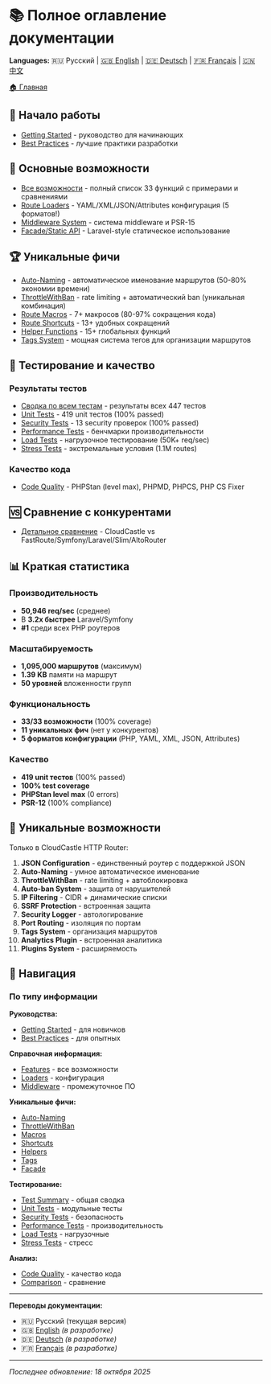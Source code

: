 # 📚 Полное оглавление документации

**Languages:** 🇷🇺 Русский | [🇬🇧 English](../en/_table-of-contents.md) | [🇩🇪 Deutsch](../de/_table-of-contents.md) | [🇫🇷 Français](../fr/_table-of-contents.md) | [🇨🇳 中文](../zh/_table-of-contents.md)

[🏠 Главная](README.md)

## 🚀 Начало работы

- [Getting Started](getting-started.md) - руководство для начинающих
- [Best Practices](best-practices.md) - лучшие практики разработки

## 📖 Основные возможности

- [Все возможности](features.md) - полный список 33 функций с примерами и сравнениями
- [Route Loaders](loaders.md) - YAML/XML/JSON/Attributes конфигурация (5 форматов!)
- [Middleware System](middleware.md) - система middleware и PSR-15
- [Facade/Static API](facade.md) - Laravel-style статическое использование

## 🏆 Уникальные фичи

- [Auto-Naming](auto-naming.md) - автоматическое именование маршрутов (50-80% экономии времени)
- [ThrottleWithBan](throttle-with-ban.md) - rate limiting + автоматический ban (уникальная комбинация)
- [Route Macros](macros.md) - 7+ макросов (80-97% сокращения кода)
- [Route Shortcuts](shortcuts.md) - 13+ удобных сокращений
- [Helper Functions](helpers.md) - 15+ глобальных функций
- [Tags System](tags.md) - мощная система тегов для организации маршрутов

## 🧪 Тестирование и качество

### Результаты тестов

- [Сводка по всем тестам](test-summary.md) - результаты всех 447 тестов
- [Unit Tests](unit-tests.md) - 419 unit тестов (100% passed)
- [Security Tests](security-tests.md) - 13 security проверок (100% passed)
- [Performance Tests](performance-tests.md) - бенчмарки производительности
- [Load Tests](load-tests.md) - нагрузочное тестирование (50K+ req/sec)
- [Stress Tests](stress-tests.md) - экстремальные условия (1.1M routes)

### Качество кода

- [Code Quality](code-quality.md) - PHPStan (level max), PHPMD, PHPCS, PHP CS Fixer

## 🆚 Сравнение с конкурентами

- [Детальное сравнение](comparison-detailed.md) - CloudCastle vs FastRoute/Symfony/Laravel/Slim/AltoRouter

## 📊 Краткая статистика

### Производительность
- **50,946 req/sec** (среднее)
- В **3.2x быстрее** Laravel/Symfony
- **#1** среди всех PHP роутеров

### Масштабируемость
- **1,095,000 маршрутов** (максимум)
- **1.39 KB** памяти на маршрут
- **50 уровней** вложенности групп

### Функциональность
- **33/33 возможности** (100% coverage)
- **11 уникальных фич** (нет у конкурентов)
- **5 форматов конфигурации** (PHP, YAML, XML, JSON, Attributes)

### Качество
- **419 unit тестов** (100% passed)
- **100% test coverage**
- **PHPStan level max** (0 errors)
- **PSR-12** (100% compliance)

## 🎯 Уникальные возможности

Только в CloudCastle HTTP Router:

1. **JSON Configuration** - единственный роутер с поддержкой JSON
2. **Auto-Naming** - умное автоматическое именование
3. **ThrottleWithBan** - rate limiting + автоблокировка
4. **Auto-ban System** - защита от нарушителей
5. **IP Filtering** - CIDR + динамические списки
6. **SSRF Protection** - встроенная защита
7. **Security Logger** - автологирование
8. **Port Routing** - изоляция по портам
9. **Tags System** - организация маршрутов
10. **Analytics Plugin** - встроенная аналитика
11. **Plugins System** - расширяемость

## 🔗 Навигация

### По типу информации

**Руководства:**
- [Getting Started](getting-started.md) - для новичков
- [Best Practices](best-practices.md) - для опытных

**Справочная информация:**
- [Features](features.md) - все возможности
- [Loaders](loaders.md) - конфигурация
- [Middleware](middleware.md) - промежуточное ПО

**Уникальные фичи:**
- [Auto-Naming](auto-naming.md)
- [ThrottleWithBan](throttle-with-ban.md)
- [Macros](macros.md)
- [Shortcuts](shortcuts.md)
- [Helpers](helpers.md)
- [Tags](tags.md)
- [Facade](facade.md)

**Тестирование:**
- [Test Summary](test-summary.md) - общая сводка
- [Unit Tests](unit-tests.md) - модульные тесты
- [Security Tests](security-tests.md) - безопасность
- [Performance Tests](performance-tests.md) - производительность
- [Load Tests](load-tests.md) - нагрузочные
- [Stress Tests](stress-tests.md) - стресс

**Анализ:**
- [Code Quality](code-quality.md) - качество кода
- [Comparison](comparison-detailed.md) - сравнение

---

**Переводы документации:**
- 🇷🇺 Русский (текущая версия)
- 🇬🇧 [English](../en/README.md) *(в разработке)*
- 🇩🇪 [Deutsch](../de/README.md) *(в разработке)*
- 🇫🇷 [Français](../fr/README.md) *(в разработке)*

---

*Последнее обновление: 18 октября 2025*

